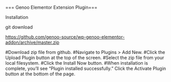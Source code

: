 === Genoo Elementor Extension Plugin===

Installation

git download

https://github.com/genoo-source/wp-genoo-elementor-addon/archive/master.zip

#Download zip file from github.
#Navigate to Plugins > Add New.
#Click the Upload Plugin button at the top of the screen.
#Select the zip file from your local filesystem.
#Click the Install Now button.
#When installation is complete, you’ll see “Plugin installed successfully.” Click the Activate Plugin button at the bottom of the page.




